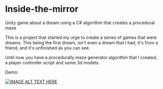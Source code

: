 # Inside-the-mirror
 Unity game about a dream using a C# algorithm that creates a procedural maze

 This is a project that started my urge to create a series of games that were dreams. This being the first dream, isn't even a dream that I had, it's from a friend, and it's unfinished as you can see.
 
 Until now you have a procedurally maze generator algorithm that I created, a player controller script and some 3d models.

 Demo:
 
[![IMAGE ALT TEXT HERE](https://img.youtube.com/vi/t7RZavjxgNw/0.jpg)](https://www.youtube.com/watch?v=t7RZavjxgNw)
